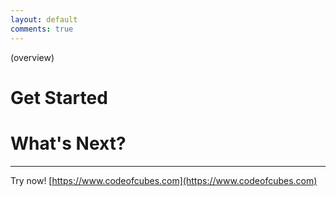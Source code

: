 ```yaml
---
layout: default
comments: true
---
```


(overview)

# [](#header-1)Get Started

# [](#header-1)What's Next?

---

Try now! [https://www.codeofcubes.com](https://www.codeofcubes.com)
